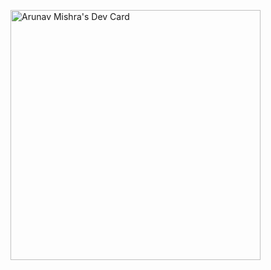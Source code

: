 <a href="https://app.daily.dev/arunav"><img src="https://api.daily.dev/devcards/4052ca86eb8342d7b5c6e33477a1d812.png?r=iqm" width="400" alt="Arunav Mishra's Dev Card"/></a>
